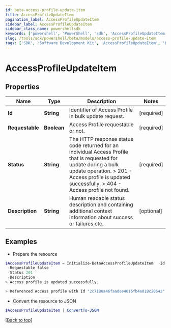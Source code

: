 ```yaml
---
id: beta-access-profile-update-item
title: AccessProfileUpdateItem
pagination_label: AccessProfileUpdateItem
sidebar_label: AccessProfileUpdateItem
sidebar_class_name: powershellsdk
keywords: ['powershell', 'PowerShell', 'sdk', 'AccessProfileUpdateItem', 'BetaAccessProfileUpdateItem'] 
slug: /tools/sdk/powershell/beta/models/access-profile-update-item
tags: ['SDK', 'Software Development Kit', 'AccessProfileUpdateItem', 'BetaAccessProfileUpdateItem']
---
```



# AccessProfileUpdateItem

## Properties

Name | Type | Description | Notes
------------ | ------------- | ------------- | -------------
**Id** | **String** | Identifier of Access Profile in bulk update request. | [required]
**Requestable** | **Boolean** | Access Profile requestable or not. | [required]
**Status** | **String** |  The HTTP response status code returned for an individual Access Profile that is requested for update during a bulk update operation.  > 201   - Access profile is updated successfully.  > 404   - Access profile not found.  | [required]
**Description** | **String** | Human readable status description and containing additional context information about success or failures etc.  | [optional] 

## Examples

- Prepare the resource
```powershell
$AccessProfileUpdateItem = Initialize-BetaAccessProfileUpdateItem  -Id 2c7180a46faadee4016fb4e018c20642 `
 -Requestable false `
 -Status 201 `
 -Description 
> Access profile is updated successfully.

> Referenced Access profile with Id "2c7180a46faadee4016fb4e018c20642" was not found.

```

- Convert the resource to JSON
```powershell
$AccessProfileUpdateItem | ConvertTo-JSON
```


[[Back to top]](#) 

